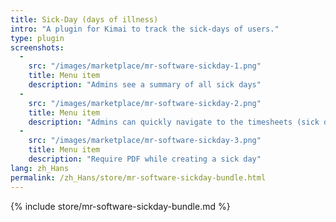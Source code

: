 ```yaml
---
title: Sick-Day (days of illness)
intro: "A plugin for Kimai to track the sick-days of users."
type: plugin
screenshots:
  - 
    src: "/images/marketplace/mr-software-sickday-1.png"
    title: Menu item
    description: "Admins see a summary of all sick days"
  - 
    src: "/images/marketplace/mr-software-sickday-2.png"
    title: Menu item
    description: "Admins can quickly navigate to the timesheets (sick days) of users"
  - 
    src: "/images/marketplace/mr-software-sickday-3.png"
    title: Menu item
    description: "Require PDF while creating a sick day"
lang: zh_Hans
permalink: /zh_Hans/store/mr-software-sickday-bundle.html
---
```


{% include store/mr-software-sickday-bundle.md %}
